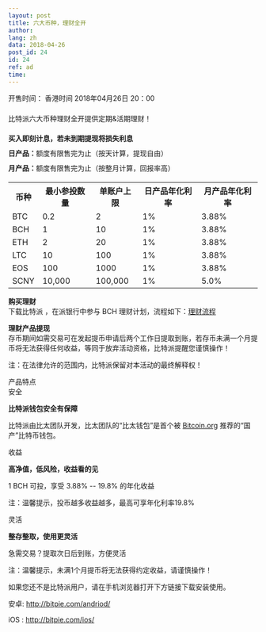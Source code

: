 ```yaml
---
layout: post
title: 六大币种，理财全开
author: 
lang: zh
data: 2018-04-26
post_id: 24
id: 24
ref: ad
time: 
---
```


<div class="content-bch">
<p class="content-bch-h">开售时间： 香港时间  2018年04月26日 20：00</p>

<p style="text-align:left;line-height:16px;padding-top:10">比特派六大币种理财全开提供定期&活期理财！</p>

<p style="text-align:left;line-height:16px;padding-top:10"><strong>买入即刻计息，若未到期提现将损失利息</strong></p>
<p style="text-align:left;line-height:16px;padding-top:0"><strong>日产品：</strong>额度有限售完为止（按天计算，提现自由）</p>
<p style="text-align:left;line-height:16px;padding-top:0"><strong>月产品：</strong>额度有限售完为止（按整月计算，回报率高）</p>

<table style="margin-top:20px" class="bch-post">
<tr><th>币种</th><th>最小参投数量</th><th>单账户上限</th><th>日产品年化利率</th><th>月产品年化利率</th></tr>
<tr><td>BTC</td><td>0.2</td><td>2</td><td>1%</td><td>3.88%</td></tr>
<tr><td>BCH</td><td>1</td><td>10</td><td>1%</td><td>3.88%</td></tr>
<tr><td>ETH</td><td>2</td><td>20</td><td>1%</td><td>3.88%</td></tr>
<tr><td>LTC</td><td>10</td><td>100</td><td>1%</td><td>3.88%</td></tr>
<tr><td>EOS</td><td>100</td><td>1000</td><td>1%</td><td>3.88%</td></tr>
<tr><td>SCNY</td><td>10,000</td><td>100,000</td><td>1%</td><td>5.0%</td></tr>



</table>


<p class="content-bch-p">
<strong >购买理财</strong><br/>
	下载比特派 ，在派银行中参与 BCH 理财计划，流程如下：<a href="http://docs.bitpie.com/zh_CN/latest/financialPlan/index.html" target="_blank">理财流程</a></p>
    

<p class="content-bch-p">
	<strong>理财产品提现</strong><br/>存币期间如需交易可在发起提币申请后两个工作日提取到账，若存币未满一个月提币将无法获得任何收益，等同于放弃活动资格，比特派提醒您谨慎操作！</p>





<p class="content-bch-info">注：在法律允许的范围内，比特派保留对本活动的最终解释权！</p>


<div class="box_1">
<div class="div_h5"><span>产品特点</span></div>
<div class="t1">
<div class="div_safe">
安全
</div>
<div class="safe_info">
<p class="safe_info_p"><strong>比特派钱包安全有保障</strong></p>
<p>比特派由比太团队开发，比太团队的“比太钱包”是首个被 <a href="https://bitcoin.org/en/wallets/desktop/windows/bither/" target="_blank">Bitcoin.org</a> 推荐的“国产”比特币钱包。</p>

</div>
</div>


<div class="t1">
<div class="div_safe">
收益
</div>
<div class="safe_info">
<p class="safe_info_p"> <strong>高净值，低风险，收益看的见</strong></p>
<p>1 BCH 可投，享受 3.88% -- 19.8% 的年化收益</p>
<p><span>注：温馨提示，投币越多收益越多，最高可享年化利率19.8%</span></p>
</div>
</div>


<div class="t1 end">
<div class="div_safe">
灵活
</div>
<div class="safe_info">
<p class="safe_info_p"> <strong>整存整取，使用更灵活</strong></p>
<p>急需交易？提取次日后到账，方便灵活</p>
<p><span>注：温馨提示，未满1个月提币将无法获得约定收益，请谨慎操作！</span></p>
</div>
</div>

</div>

<p class="content-bch-p">如果您还不是比特派用户，请在手机浏览器打开下方链接下载安装使用。</p>

<p class="content-bch-p bch-download">安卓: <a class="link_app android" href="http://bitpie.com/android/" target="_blank">http://bitpie.com/andriod/</a><br/>

iOS : <a class="link_app ios" href="http://bitpie.com/ios/" target="_blank">http://bitpie.com/ios/</a>
</p>
</div>
